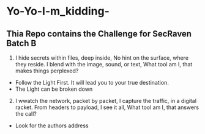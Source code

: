 # Yo-Yo-I-m_kidding-

## Thia Repo contains the Challenge for SecRaven Batch B 

1. I hide secrets within files, deep inside, No hint on the surface, where they reside. I blend with the image, sound, or text, What tool am I, that makes things perplexed?

- Follow the Light First. It will lead you to your true destination.
- The Light can be broken down

2. I wwatch the network, packet by packet, I capture the traffic, in a digital racket. From headers to payload, I see it all, What tool am I, that answers the call?

- Look for the authors address
